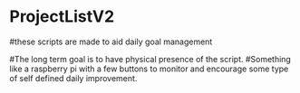 # ProjectListV2

#these scripts are made to aid daily goal management

#The long term goal is to have physical presence of the script.
#Something like a raspberry pi with a few buttons to monitor and encourage some type of self defined daily improvement.
